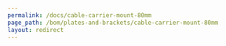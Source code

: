 ```yaml
---
permalink: /docs/cable-carrier-mount-80mm
page_path: /bom/plates-and-brackets/cable-carrier-mount-80mm
layout: redirect
---
```


